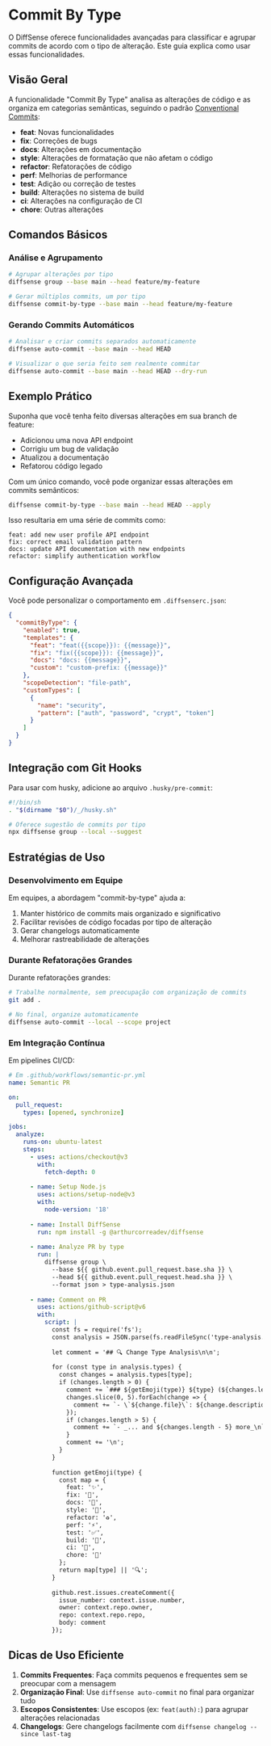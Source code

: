 # Commit By Type

O DiffSense oferece funcionalidades avançadas para classificar e agrupar commits de acordo com o tipo de alteração. Este guia explica como usar essas funcionalidades.

## Visão Geral

A funcionalidade "Commit By Type" analisa as alterações de código e as organiza em categorias semânticas, seguindo o padrão [Conventional Commits](https://www.conventionalcommits.org/):

- **feat**: Novas funcionalidades
- **fix**: Correções de bugs
- **docs**: Alterações em documentação
- **style**: Alterações de formatação que não afetam o código
- **refactor**: Refatorações de código
- **perf**: Melhorias de performance
- **test**: Adição ou correção de testes
- **build**: Alterações no sistema de build
- **ci**: Alterações na configuração de CI
- **chore**: Outras alterações

## Comandos Básicos

### Análise e Agrupamento

```bash
# Agrupar alterações por tipo
diffsense group --base main --head feature/my-feature

# Gerar múltiplos commits, um por tipo
diffsense commit-by-type --base main --head feature/my-feature
```

### Gerando Commits Automáticos

```bash
# Analisar e criar commits separados automaticamente
diffsense auto-commit --base main --head HEAD

# Visualizar o que seria feito sem realmente commitar
diffsense auto-commit --base main --head HEAD --dry-run
```

## Exemplo Prático

Suponha que você tenha feito diversas alterações em sua branch de feature:

- Adicionou uma nova API endpoint
- Corrigiu um bug de validação
- Atualizou a documentação
- Refatorou código legado

Com um único comando, você pode organizar essas alterações em commits semânticos:

```bash
diffsense commit-by-type --base main --head HEAD --apply
```

Isso resultaria em uma série de commits como:

```
feat: add new user profile API endpoint
fix: correct email validation pattern
docs: update API documentation with new endpoints
refactor: simplify authentication workflow
```

## Configuração Avançada

Você pode personalizar o comportamento em `.diffsenserc.json`:

```json
{
  "commitByType": {
    "enabled": true,
    "templates": {
      "feat": "feat({{scope}}): {{message}}",
      "fix": "fix({{scope}}): {{message}}",
      "docs": "docs: {{message}}",
      "custom": "custom-prefix: {{message}}"
    },
    "scopeDetection": "file-path",
    "customTypes": [
      {
        "name": "security",
        "pattern": ["auth", "password", "crypt", "token"]
      }
    ]
  }
}
```

## Integração com Git Hooks

Para usar com husky, adicione ao arquivo `.husky/pre-commit`:

```bash
#!/bin/sh
. "$(dirname "$0")/_/husky.sh"

# Oferece sugestão de commits por tipo
npx diffsense group --local --suggest
```

## Estratégias de Uso

### Desenvolvimento em Equipe

Em equipes, a abordagem "commit-by-type" ajuda a:

1. Manter histórico de commits mais organizado e significativo
2. Facilitar revisões de código focadas por tipo de alteração
3. Gerar changelogs automaticamente
4. Melhorar rastreabilidade de alterações

### Durante Refatorações Grandes

Durante refatorações grandes:

```bash
# Trabalhe normalmente, sem preocupação com organização de commits
git add .

# No final, organize automaticamente
diffsense auto-commit --local --scope project
```

### Em Integração Contínua

Em pipelines CI/CD:

```yaml
# Em .github/workflows/semantic-pr.yml
name: Semantic PR

on:
  pull_request:
    types: [opened, synchronize]

jobs:
  analyze:
    runs-on: ubuntu-latest
    steps:
      - uses: actions/checkout@v3
        with:
          fetch-depth: 0
      
      - name: Setup Node.js
        uses: actions/setup-node@v3
        with:
          node-version: '18'
      
      - name: Install DiffSense
        run: npm install -g @arthurcorreadev/diffsense
      
      - name: Analyze PR by type
        run: |
          diffsense group \
            --base ${{ github.event.pull_request.base.sha }} \
            --head ${{ github.event.pull_request.head.sha }} \
            --format json > type-analysis.json
      
      - name: Comment on PR
        uses: actions/github-script@v6
        with:
          script: |
            const fs = require('fs');
            const analysis = JSON.parse(fs.readFileSync('type-analysis.json', 'utf8'));
            
            let comment = '## 🔍 Change Type Analysis\n\n';
            
            for (const type in analysis.types) {
              const changes = analysis.types[type];
              if (changes.length > 0) {
                comment += `### ${getEmoji(type)} ${type} (${changes.length})\n\n`;
                changes.slice(0, 5).forEach(change => {
                  comment += `- \`${change.file}\`: ${change.description}\n`;
                });
                if (changes.length > 5) {
                  comment += `- _... and ${changes.length - 5} more_\n`;
                }
                comment += '\n';
              }
            }
            
            function getEmoji(type) {
              const map = {
                feat: '✨',
                fix: '🐛',
                docs: '📝',
                style: '💄',
                refactor: '♻️',
                perf: '⚡️',
                test: '✅',
                build: '🔧',
                ci: '👷',
                chore: '🔨'
              };
              return map[type] || '🔍';
            }
            
            github.rest.issues.createComment({
              issue_number: context.issue.number,
              owner: context.repo.owner,
              repo: context.repo.repo,
              body: comment
            });
```

## Dicas de Uso Eficiente

1. **Commits Frequentes**: Faça commits pequenos e frequentes sem se preocupar com a mensagem
2. **Organização Final**: Use `diffsense auto-commit` no final para organizar tudo
3. **Escopos Consistentes**: Use escopos (ex: `feat(auth):`) para agrupar alterações relacionadas
4. **Changelogs**: Gere changelogs facilmente com `diffsense changelog --since last-tag`
